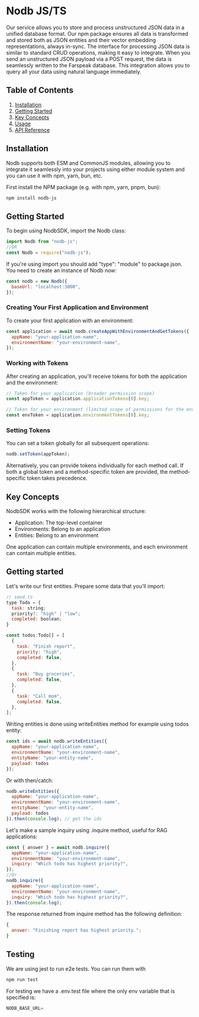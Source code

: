 # Nodb JS/TS

Our service allows you to store and process unstructured JSON data in a unified database format. Our npm package ensures all data is transformed and stored both as JSON entities and their vector embedding representations, always in-sync.
The interface for processing JSON data is similar to standard CRUD operations, making it easy to integrate. When you send an unstructured JSON payload via a POST request, the data is seamlessly written to the Farspeak database. This integration allows you to query all your data using natural language immediately.

## Table of Contents

1. [Installation](#installation)
2. [Getting Started](#getting-started)
3. [Key Concepts](#key-concepts)
4. [Usage](#usage)
5. [API Reference](#api-reference)

## Installation

Nodb supports both ESM and CommonJS modules, allowing you to integrate it seamlessly into your projects using either module system and you can use it with npm, yarn, bun, etc.

First install the NPM package (e.g. with npm, yarn, pnpm, bun):

```bash
npm install nodb-js
```

## Getting Started

To begin using NodbSDK, import the Nodb class:

```javascript
import Nodb from "nodb-js";
//OR
const Nodb = require("nodb-js");
```
If you're using import you should add "type": "module" to package.json.
You need to create an instance of Nodb now:
```javascript
const nodb = new Nodb({
  baseUrl: "localhost:3000",
});
```
### Creating Your First Application and Environment

To create your first application with an environment:

```javascript
const application = await nodb.createAppWithEnvironmentAndGetTokens({
  appName: "your-application-name",
  environmentName: "your-environment-name",
});
```

### Working with Tokens

After creating an application, you'll receive tokens for both the application and the environment:

```javascript
// Token for your application (broader permission scope)
const appToken = application.applicationTokens[0].key;

// Token for your environment (limited scope of permissions for the environment)
const envToken = application.environmentTokens[0].key;
```

### Setting Tokens

You can set a token globally for all subsequent operations:

```javascript
nodb.setToken(appToken);
```

Alternatively, you can provide tokens individually for each method call. If both a global token and a method-specific token are provided, the method-specific token takes precedence.

## Key Concepts

NodbSDK works with the following hierarchical structure:

- Application: The top-level container
- Environments: Belong to an application
- Entities: Belong to an environment

One application can contain multiple environments, and each environment can contain multiple entities.

## Getting started
Let's write our first entities. Prepare some data that you'll import:
```javascript
// seed.ts
type Todo = {
  task: string;
  priority?: "high" | "low";
  completed: boolean;
}

const todos:Todo[] = [
  {
    task: "Finish report",
    priority: "high",
    completed: false,
  },
  {
    task: "Buy groceries",
    completed: false,
  },
  {
    task: "Call mom",
    completed: false,
  },
];
```

Writing entities is done using writeEntities method for example using todos entity:
```javascript
const ids = await nodb.writeEntities({
  appName: "your-application-name",
  environmentName: "your-environment-name",
  entityName: "your-entity-name",
  payload: todos
});
```

Or with then/catch:
```javascript
nodb.writeEntities({
  appName: "your-application-name",
  environmentName: "your-environment-name",
  entityName: "your-entity-name",
  payload: todos
}).then(console.log); // get the ids
```

Let's make a sample inquiry using .inquire method, useful for RAG applications:
```javascript
const { answer } = await nodb.inquire({
  appName: "your-application-name",
  environmentName: "your-environment-name",
  inquiry: "Which todo has highest priority?",
});
//Or
nodb.inquire({
  appName: "your-application-name",
  environmentName: "your-environment-name",
  inquiry: "Which todo has highest priority?",
}).then(console.log);
```
The response returned from inquire method has the following definition:
```javascript
{
  answer: "Finishing report has highest priority.";
}
```
## Testing
We are using jest to run e2e tests. You can run them with
```javascript
npm run test
```
For testing we have a .env.test file where the only env variable that is specified is:
```javascript
NODB_BASE_URL=
```

